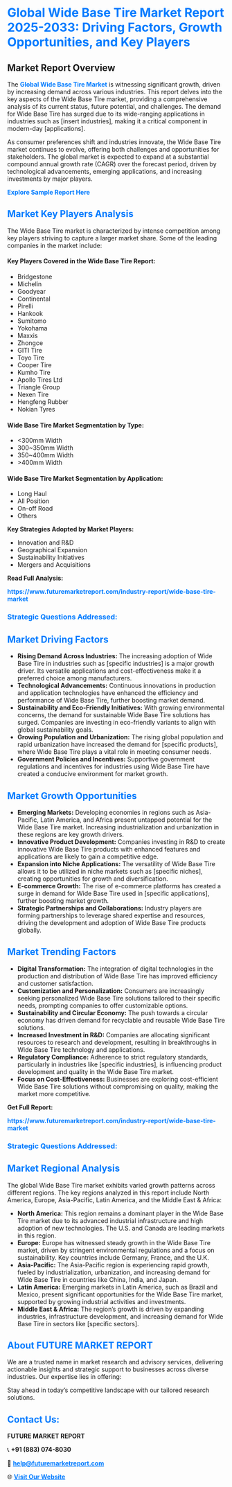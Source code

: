 <h1 style="color: #007BFF;">Global Wide Base Tire Market Report 2025-2033: Driving Factors, Growth Opportunities, and Key Players</h1>

<section id="overview">
<h2>Market Report Overview</h2>
<p>The <a href="https://www.futuremarketreport.com/industry-report/wide-base-tire-market" style="color: #007BFF; text-decoration: none;"><strong>Global Wide Base Tire Market</strong></a> is witnessing significant growth, driven by increasing demand across various industries. This report delves into the key aspects of the Wide Base Tire market, providing a comprehensive analysis of its current status, future potential, and challenges. The demand for Wide Base Tire has surged due to its wide-ranging applications in industries such as [insert industries], making it a critical component in modern-day [applications].</p>
<p>As consumer preferences shift and industries innovate, the Wide Base Tire market continues to evolve, offering both challenges and opportunities for stakeholders. The global market is expected to expand at a substantial compound annual growth rate (CAGR) over the forecast period, driven by technological advancements, emerging applications, and increasing investments by major players.</p>
</section>

<section id="overview">
<p><a href="https://www.futuremarketreport.com/request-sample/reportId=87515" style="color: #007BFF; text-decoration: none;"><strong>Explore Sample Report Here</strong></a></p>
</section>

<section id="key-players">
<h2 style="color: #007BFF;">Market Key Players Analysis</h2>
<p>The Wide Base Tire market is characterized by intense competition among key players striving to capture a larger market share. Some of the leading companies in the market include:</p>
<h4>Key Players Covered in the Wide Base Tire Report:</h4>
<ul><li>Bridgestone</li><li>Michelin</li><li>Goodyear</li><li>Continental</li><li>Pirelli</li><li>Hankook</li><li>Sumitomo</li><li>Yokohama</li><li>Maxxis</li><li>Zhongce</li><li>GITI Tire</li><li>Toyo Tire</li><li>Cooper Tire</li><li>Kumho Tire</li><li>Apollo Tires Ltd</li><li>Triangle Group</li><li>Nexen Tire</li><li>Hengfeng Rubber</li><li>Nokian Tyres</li></ul>
<h4>Wide Base Tire Market Segmentation by Type:</h4>
<ul><li>&lt;300mm Width</li><li>300~350mm Width</li><li>350~400mm Width</li><li>&gt;400mm Width</li></ul>

<h4>Wide Base Tire Market Segmentation by Application:</h4>
<ul><li>Long Haul</li><li>All Position</li><li>On-off Road</li><li>Others</li></ul>
<p><strong>Key Strategies Adopted by Market Players:</strong></p>
<ul>
<li>Innovation and R&D</li>
<li>Geographical Expansion</li>
<li>Sustainability Initiatives</li>
<li>Mergers and Acquisitions</li>
</ul>
</section>

<section>
<p><strong>Read Full Analysis: </strong></p><a href="https://www.futuremarketreport.com/industry-report/wide-base-tire-market" style="color: #007BFF; text-decoration: none;"><strong>https://www.futuremarketreport.com/industry-report/wide-base-tire-market</strong></a>
<h3 style="color: #007BFF;">Strategic Questions Addressed:</h3>
</section>

<section id="driving-factors">
<h2 style="color: #007BFF;">Market Driving Factors</h2>
<ul>
<li><strong>Rising Demand Across Industries:</strong> The increasing adoption of Wide Base Tire in industries such as [specific industries] is a major growth driver. Its versatile applications and cost-effectiveness make it a preferred choice among manufacturers.</li>
<li><strong>Technological Advancements:</strong> Continuous innovations in production and application technologies have enhanced the efficiency and performance of Wide Base Tire, further boosting market demand.</li>
<li><strong>Sustainability and Eco-Friendly Initiatives:</strong> With growing environmental concerns, the demand for sustainable Wide Base Tire solutions has surged. Companies are investing in eco-friendly variants to align with global sustainability goals.</li>
<li><strong>Growing Population and Urbanization:</strong> The rising global population and rapid urbanization have increased the demand for [specific products], where Wide Base Tire plays a vital role in meeting consumer needs.</li>
<li><strong>Government Policies and Incentives:</strong> Supportive government regulations and incentives for industries using Wide Base Tire have created a conducive environment for market growth.</li>
</ul>
</section>

<section id="growth-opportunities">
<h2 style="color: #007BFF;">Market Growth Opportunities</h2>
<ul>
<li><strong>Emerging Markets:</strong> Developing economies in regions such as Asia-Pacific, Latin America, and Africa present untapped potential for the Wide Base Tire market. Increasing industrialization and urbanization in these regions are key growth drivers.</li>
<li><strong>Innovative Product Development:</strong> Companies investing in R&D to create innovative Wide Base Tire products with enhanced features and applications are likely to gain a competitive edge.</li>
<li><strong>Expansion into Niche Applications:</strong> The versatility of Wide Base Tire allows it to be utilized in niche markets such as [specific niches], creating opportunities for growth and diversification.</li>
<li><strong>E-commerce Growth:</strong> The rise of e-commerce platforms has created a surge in demand for Wide Base Tire used in [specific applications], further boosting market growth.</li>
<li><strong>Strategic Partnerships and Collaborations:</strong> Industry players are forming partnerships to leverage shared expertise and resources, driving the development and adoption of Wide Base Tire products globally.</li>
</ul>
</section>

<section id="trending-factors">
<h2 style="color: #007BFF;">Market Trending Factors</h2>
<ul>
<li><strong>Digital Transformation:</strong> The integration of digital technologies in the production and distribution of Wide Base Tire has improved efficiency and customer satisfaction.</li>
<li><strong>Customization and Personalization:</strong> Consumers are increasingly seeking personalized Wide Base Tire solutions tailored to their specific needs, prompting companies to offer customizable options.</li>
<li><strong>Sustainability and Circular Economy:</strong> The push towards a circular economy has driven demand for recyclable and reusable Wide Base Tire solutions.</li>
<li><strong>Increased Investment in R&D:</strong> Companies are allocating significant resources to research and development, resulting in breakthroughs in Wide Base Tire technology and applications.</li>
<li><strong>Regulatory Compliance:</strong> Adherence to strict regulatory standards, particularly in industries like [specific industries], is influencing product development and quality in the Wide Base Tire market.</li>
<li><strong>Focus on Cost-Effectiveness:</strong> Businesses are exploring cost-efficient Wide Base Tire solutions without compromising on quality, making the market more competitive.</li>
</ul>
</section>

<section>
<p><strong>Get Full Report: </strong></p><a href="https://www.futuremarketreport.com/industry-report/wide-base-tire-market" style="color: #007BFF; text-decoration: none;"><strong>https://www.futuremarketreport.com/industry-report/wide-base-tire-market</strong></a>
<h3 style="color: #007BFF;">Strategic Questions Addressed:</h3>
</section>


<section id="regional-analysis">
<h2 style="color: #007BFF;">Market Regional Analysis</h2>
<p>The global Wide Base Tire market exhibits varied growth patterns across different regions. The key regions analyzed in this report include North America, Europe, Asia-Pacific, Latin America, and the Middle East & Africa:</p>
<ul>
<li><strong>North America:</strong> This region remains a dominant player in the Wide Base Tire market due to its advanced industrial infrastructure and high adoption of new technologies. The U.S. and Canada are leading markets in this region.</li>
<li><strong>Europe:</strong> Europe has witnessed steady growth in the Wide Base Tire market, driven by stringent environmental regulations and a focus on sustainability. Key countries include Germany, France, and the U.K.</li>
<li><strong>Asia-Pacific:</strong> The Asia-Pacific region is experiencing rapid growth, fueled by industrialization, urbanization, and increasing demand for Wide Base Tire in countries like China, India, and Japan.</li>
<li><strong>Latin America:</strong> Emerging markets in Latin America, such as Brazil and Mexico, present significant opportunities for the Wide Base Tire market, supported by growing industrial activities and investments.</li>
<li><strong>Middle East & Africa:</strong> The region’s growth is driven by expanding industries, infrastructure development, and increasing demand for Wide Base Tire in sectors like [specific sectors].</li>
</ul>
</section>

<footer>
<h2 style="color: #007BFF;">About FUTURE MARKET REPORT</h2>
<p>We are a trusted name in market research and advisory services, delivering actionable insights and strategic support to businesses across diverse industries. Our expertise lies in offering:</p>

<p>Stay ahead in today’s competitive landscape with our tailored research solutions.</p>

<h2 style="color: #007BFF;">Contact Us:</h2>
<p><strong>FUTURE MARKET REPORT</strong></p>
<p>📞 <strong>+91 (883) 074-8030</strong></p>
<p>📧 <strong><a href="mailto:help@futuremarketreport.com" style="color: #007BFF;">help@futuremarketreport.com</a></strong></p>
<p>🌐 <strong><a href="https://www.futuremarketreport.com/" style="color: #007BFF;">Visit Our Website</a></strong></p>
</footer>